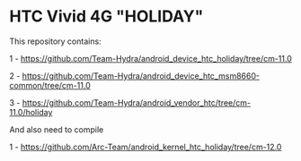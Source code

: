 HTC Vivid 4G "HOLIDAY"
======================


This repository contains:


1 - https://github.com/Team-Hydra/android_device_htc_holiday/tree/cm-11.0

2 - https://github.com/Team-Hydra/android_device_htc_msm8660-common/tree/cm-11.0

3 - https://github.com/Team-Hydra/android_vendor_htc/tree/cm-11.0/holiday



And also need to compile


1 - https://github.com/Arc-Team/android_kernel_htc_holiday/tree/cm-12.0
